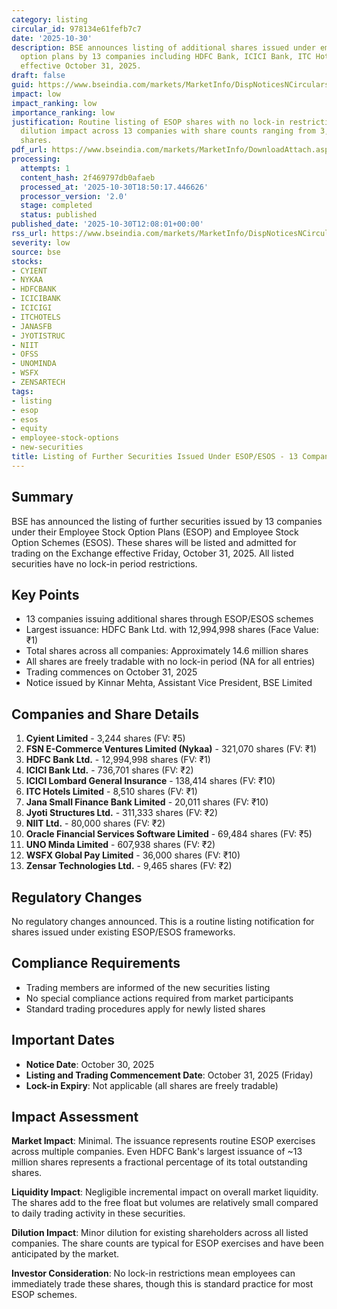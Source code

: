 ```yaml
---
category: listing
circular_id: 978134e61fefb7c7
date: '2025-10-30'
description: BSE announces listing of additional shares issued under employee stock
  option plans by 13 companies including HDFC Bank, ICICI Bank, ITC Hotels and others,
  effective October 31, 2025.
draft: false
guid: https://www.bseindia.com/markets/MarketInfo/DispNoticesNCirculars.aspx?Noticeid={A04DB3EB-A73F-492D-B87F-4E598301852B}&noticeno=20251030-20&dt=10/30/2025&icount=20&totcount=63&flag=0
impact: low
impact_ranking: low
importance_ranking: low
justification: Routine listing of ESOP shares with no lock-in restrictions. Minimal
  dilution impact across 13 companies with share counts ranging from 3,244 to 12,994,998
  shares.
pdf_url: https://www.bseindia.com/markets/MarketInfo/DownloadAttach.aspx?id=20251030-20&attachedId=
processing:
  attempts: 1
  content_hash: 2f469797db0afaeb
  processed_at: '2025-10-30T18:50:17.446626'
  processor_version: '2.0'
  stage: completed
  status: published
published_date: '2025-10-30T12:08:01+00:00'
rss_url: https://www.bseindia.com/markets/MarketInfo/DispNoticesNCirculars.aspx?Noticeid={A04DB3EB-A73F-492D-B87F-4E598301852B}&noticeno=20251030-20&dt=10/30/2025&icount=20&totcount=63&flag=0
severity: low
source: bse
stocks:
- CYIENT
- NYKAA
- HDFCBANK
- ICICIBANK
- ICICIGI
- ITCHOTELS
- JANASFB
- JYOTISTRUC
- NIIT
- OFSS
- UNOMINDA
- WSFX
- ZENSARTECH
tags:
- listing
- esop
- esos
- equity
- employee-stock-options
- new-securities
title: Listing of Further Securities Issued Under ESOP/ESOS - 13 Companies
---
```


## Summary

BSE has announced the listing of further securities issued by 13 companies under their Employee Stock Option Plans (ESOP) and Employee Stock Option Schemes (ESOS). These shares will be listed and admitted for trading on the Exchange effective Friday, October 31, 2025. All listed securities have no lock-in period restrictions.

## Key Points

- 13 companies issuing additional shares through ESOP/ESOS schemes
- Largest issuance: HDFC Bank Ltd. with 12,994,998 shares (Face Value: ₹1)
- Total shares across all companies: Approximately 14.6 million shares
- All shares are freely tradable with no lock-in period (NA for all entries)
- Trading commences on October 31, 2025
- Notice issued by Kinnar Mehta, Assistant Vice President, BSE Limited

## Companies and Share Details

1. **Cyient Limited** - 3,244 shares (FV: ₹5)
2. **FSN E-Commerce Ventures Limited (Nykaa)** - 321,070 shares (FV: ₹1)
3. **HDFC Bank Ltd.** - 12,994,998 shares (FV: ₹1)
4. **ICICI Bank Ltd.** - 736,701 shares (FV: ₹2)
5. **ICICI Lombard General Insurance** - 138,414 shares (FV: ₹10)
6. **ITC Hotels Limited** - 8,510 shares (FV: ₹1)
7. **Jana Small Finance Bank Limited** - 20,011 shares (FV: ₹10)
8. **Jyoti Structures Ltd.** - 311,333 shares (FV: ₹2)
9. **NIIT Ltd.** - 80,000 shares (FV: ₹2)
10. **Oracle Financial Services Software Limited** - 69,484 shares (FV: ₹5)
11. **UNO Minda Limited** - 607,938 shares (FV: ₹2)
12. **WSFX Global Pay Limited** - 36,000 shares (FV: ₹10)
13. **Zensar Technologies Ltd.** - 9,465 shares (FV: ₹2)

## Regulatory Changes

No regulatory changes announced. This is a routine listing notification for shares issued under existing ESOP/ESOS frameworks.

## Compliance Requirements

- Trading members are informed of the new securities listing
- No special compliance actions required from market participants
- Standard trading procedures apply for newly listed shares

## Important Dates

- **Notice Date**: October 30, 2025
- **Listing and Trading Commencement Date**: October 31, 2025 (Friday)
- **Lock-in Expiry**: Not applicable (all shares are freely tradable)

## Impact Assessment

**Market Impact**: Minimal. The issuance represents routine ESOP exercises across multiple companies. Even HDFC Bank's largest issuance of ~13 million shares represents a fractional percentage of its total outstanding shares.

**Liquidity Impact**: Negligible incremental impact on overall market liquidity. The shares add to the free float but volumes are relatively small compared to daily trading activity in these securities.

**Dilution Impact**: Minor dilution for existing shareholders across all listed companies. The share counts are typical for ESOP exercises and have been anticipated by the market.

**Investor Consideration**: No lock-in restrictions mean employees can immediately trade these shares, though this is standard practice for most ESOP schemes.